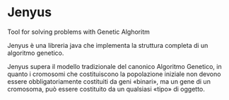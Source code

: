 # Jenyus
Tool for solving problems with Genetic Alghoritm


Jenyus è una libreria java che implementa la struttura completa di un algoritmo genetico.

Jenyus supera il modello tradizionale del canonico Algoritmo Genetico, 
in quanto i cromosomi che costituiscono la popolazione iniziale non devono essere obbligatoriamente costituiti da geni «binari», 
ma un gene di un cromosoma, può essere costituito da un qualsiasi «tipo» di oggetto.
